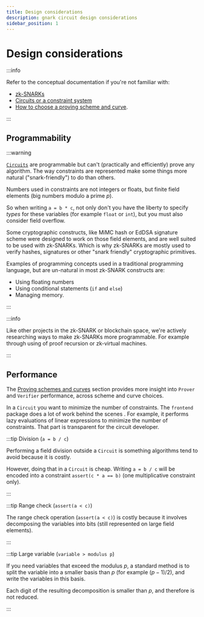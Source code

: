```yaml
---
title: Design considerations
description: gnark circuit design considerations
sidebar_position: 1
---
```


# Design considerations

:::info

Refer to the conceptual documentation if you're not familiar with:

- [zk-SNARKs](../../Concepts/zkp.md)
- [Circuits or a constraint system](../../Concepts/circuits.md)
- [How to choose a proving scheme and curve](../../Concepts/schemes_curves.md).

:::

## Programmability

:::warning

[`Circuits`](../../Concepts/circuits.md) are programmable but can't (practically and efficiently) prove any algorithm. The way constraints are represented make some things more natural ("snark-friendly") to do than others.

Numbers used in constraints are not integers or floats, but finite field elements (big numbers modulo a prime $p$).

So when writing `a = b * c`, not only don't you have the liberty to specify _types_ for these variables (for example `float` or `int`), but you must also consider field overflow.

Some cryptographic constructs, like MiMC hash or EdDSA signature scheme were designed to work on those field elements, and are well suited to be used with zk-SNARKs. Which is why zk-SNARKs are mostly used to verify hashes, signatures or other "snark friendly" cryptographic primitives.

Examples of programming concepts used in a traditional programming language, but are un-natural in most zk-SNARK constructs are:

- Using floating numbers
- Using conditional statements (`if` and `else`)
- Managing memory.

:::

:::info

Like other projects in the zk-SNARK or blockchain space, we're actively researching ways to make zk-SNARKs more programmable. For example through using of proof recursion or zk-virtual machines.

:::

## Performance

The [Proving schemes and curves](../../Concepts/schemes_curves.md) section provides more insight into `Prover` and `Verifier` performance, across scheme and curve choices.

In a `Circuit` you want to minimize the number of constraints. The `frontend` package does a lot of work behind the scenes . For example, it performs lazy evaluations of linear expressions to minimize the number of constraints. That part is transparent for the circuit developer.

:::tip Division (`a = b / c`)

Performing a field division outside a `Circuit` is something algorithms tend to avoid because it is costly.

However, doing that in a `Circuit` is cheap. Writing `a = b / c` will be encoded into a constraint `assert(c * a == b)` (one multiplicative constraint only).

:::

:::tip Range check (`assert(a < c)`)

The range check operation (`assert(a < c)`) is costly because it involves decomposing the variables into bits (still represented on large field elements).

:::

:::tip Large variable (`variable > modulus p`)

If you need variables that exceed the modulus $p$, a standard method is to split the variable into a smaller basis than $p$ (for example $(p-1)/2$), and write the variables in this basis.

Each digit of the resulting decomposition is smaller than $p$, and therefore is not reduced.

:::
